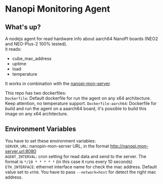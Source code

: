 
# Nanopi Monitoring Agent

## What's up?  

A nodejs agent for read hardware info about aarch64 NanoPI boards (NEO2 and NEO-Plus-2 100% tested).  
it reads:
- cube_mac_address
- uptime
- load
- temperature

It works in combination with the [nanopi-mon-server](https://github.com/Leen15/nanopi-mon-server).

This repo has two dockerfiles:    
`Dockerfile`: Default dockerfile for run the agent on any x64 architecture. Keep attention, no temperature support.
`Dockerfile-aarch64`: Dockerfile for build and run the agent on a aaarch64 board, it's possible to build this image on any x64 architecture.

## Environment Variables  

You have to set these environment variables:  
`SERVER_URL`: nanopin-mon-server URL, in the format http://nanopi.mon-server.url:8080   
`AGENT_INTERVAL`: cron setting for read data and send to the server. The format is `*/10 * * * * *` (in this case it runs every 10 seconds)   
`ETH_INTERFACE`: ethernet interface name for check the mac address. Default value set to `eth0`. You have to pass `--network=host` for detect the right mac address.
